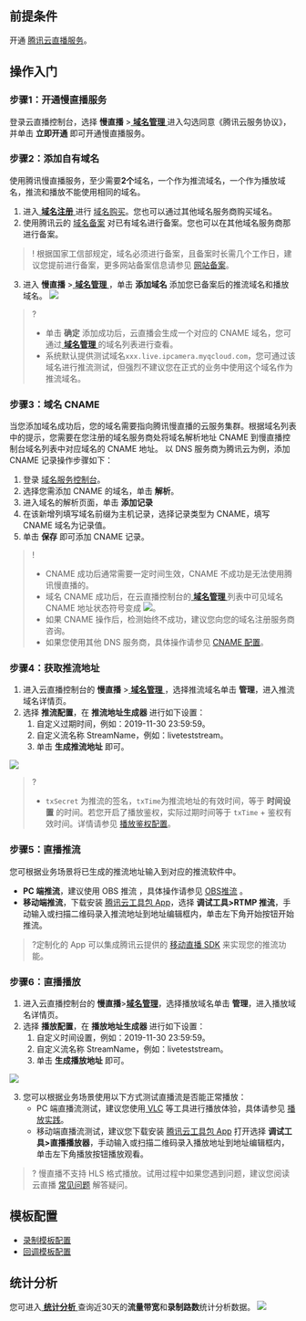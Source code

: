 ## 前提条件  
开通 [腾讯云直播服务](https://cloud.tencent.com/product/lvb)。
## 操作入门
### 步骤1：开通慢直播服务
登录云直播控制台，选择 **慢直播** >[ **域名管理** ](https://console.cloud.tencent.com/live/slowlive/domainmanage) 进入勾选同意《腾讯云服务协议》，并单击 **立即开通** 即可开通慢直播服务。
 
### 步骤2：添加自有域名
使用腾讯慢直播服务，至少需要**2个**域名，一个作为推流域名，一个作为播放域名，推流和播放不能使用相同的域名。

1. 进入[ **域名注册** ](https://cloud.tencent.com/document/product/242/9595) 进行 [域名购买](https://buy.cloud.tencent.com/domain?from=console)。您也可以通过其他域名服务商购买域名。
2. 使用腾讯云的 [域名备案](https://cloud.tencent.com/product/ba) 对已有域名进行备案。您也可以在其他域名服务商那进行备案。
>!  根据国家工信部规定，域名必须进行备案，且备案时长需几个工作日，建议您提前进行备案，更多网站备案信息请参见 [网站备案](https://cloud.tencent.com/document/product/243)。
3. 进入 **慢直播** >[ **域名管理** ](https://console.cloud.tencent.com/live/slowlive/domainmanage)，单击 **添加域名** 添加您已备案后的推流域名和播放域名。
![](https://main.qcloudimg.com/raw/5b9d13790cdaffd8a27f0f1371b57b33.png)
>?
>- 单击 **确定** 添加成功后，云直播会生成一个对应的 CNAME 域名，您可通过[ **域名管理** ](https://console.cloud.tencent.com/live/slowlive/domainmanage)的域名列表进行查看。
>- 系统默认提供测试域名`xxx.live.ipcamera.myqcloud.com`，您可通过该域名进行推流测试，但强烈不建议您在正式的业务中使用这个域名作为推流域名。
 
### 步骤3：域名 CNAME
当您添加域名成功后，您的域名需要指向腾讯慢直播的云服务集群。根据域名列表中的提示，您需要在您注册的域名服务商处将域名解析地址 CNAME 到慢直播控制台域名列表中对应域名的 CNAME 地址。
以 DNS 服务商为腾讯云为例，添加 CNAME 记录操作步骤如下：
1. 登录 [域名服务控制台](https://console.cloud.tencent.com/domain)。
2. 选择您需添加 CNAME 的域名，单击 **解析**。
2. 进入域名的解析页面，单击 **添加记录** 
3. 在该新增列填写域名前缀为主机记录，选择记录类型为 CNAME，填写 CNAME 域名为记录值。
4. 单击 **保存** 即可添加 CNAME 记录。

>!
>- CNAME 成功后通常需要一定时间生效，CNAME 不成功是无法使用腾讯慢直播的。
>- 域名 CNAME 成功后，在云直播控制台的[ **域名管理** ](https://console.cloud.tencent.com/live/slowlive/domainmanage)列表中可见域名 CNAME 地址状态符号变成 ![](https://main.qcloudimg.com/raw/0fc346399ae095d69113d4944e511a20.png)。
>- 如果 CNAME 操作后，检测始终不成功，建议您向您的域名注册服务商咨询。
>- 如果您使用其他 DNS 服务商，具体操作请参见 [CNAME 配置](https://cloud.tencent.com/document/product/267/19908)。

### 步骤4：获取推流地址
1. 进入云直播控制台的 **慢直播** >[ **域名管理** ](https://console.cloud.tencent.com/live/slowlive/domainmanage)，选择推流域名单击 **管理**，进入推流域名详情页。
2. 选择 **推流配置**，在 **推流地址生成器** 进行如下设置：
     1. 自定义过期时间，例如：2019-11-30 23:59:59。
     2. 自定义流名称 StreamName，例如：liveteststream。
     3. 单击 **生成推流地址** 即可。 

![](https://main.qcloudimg.com/raw/f6d3ceace4a386a02f4be099b5c7bbe4.png)
>? 
>- `txSecret` 为推流的签名，`txTime`为推流地址的有效时间，等于 **时间设置** 的时间。若您开启了播放鉴权，实际过期时间等于 `txTime` + 鉴权有效时间。详情请参见 [播放鉴权配置]( https://cloud.tencent.com/document/product/267/32463#.E9.85.8D.E7.BD.AE.E6.A1.88.E4.BE.8B)。

 
### 步骤5：直播推流
您可根据业务场景将已生成的推流地址输入到对应的推流软件中。
- **PC 端推流**，建议使用 OBS 推流 ，具体操作请参见 [OBS推流](https://cloud.tencent.com/document/product/267/32726) 。
- **移动端推流**，下载安装 [腾讯云工具包 App](https://cloud.tencent.com/document/product/454/6555#rtmpdemo)，选择 **调试工具>RTMP 推流**，手动输入或扫描二维码录入推流地址到地址编辑框内，单击左下角开始按钮开始推流。
>?定制化的 App 可以集成腾讯云提供的 [移动直播 SDK](https://cloud.tencent.com/document/product/454) 来实现您的推流功能。

### 步骤6：直播播放
1. 进入云直播控制台的 **慢直播**>[**域名管理**](https://console.cloud.tencent.com/live/slowlive/domainmanage)，选择播放域名单击 **管理**，进入播放域名详情页。
2. 选择 **播放配置**，在 **播放地址生成器** 进行如下设置：
     1. 自定义时间设置，例如：2019-11-30 23:59:59。
     2. 自定义流名称 StreamName，例如：liveteststream。
     3. 单击 **生成播放地址** 即可。 

![](https://main.qcloudimg.com/raw/bd5d20bb08288e982f31dd9d6ebc1b6e.png)

3.  您可以根据业务场景使用以下方式测试直播流是否能正常播放：
     - PC 端直播流测试，建议您使用[ VLC](https://cloud.tencent.com/document/product/267/32727) 等工具进行播放体验，具体请参见 [播放实践](https://cloud.tencent.com/document/product/267/32733#.E7.9B.B4.E6.92.AD.E6.92.AD.E6.94.BE)。
     - 移动端直播流测试，建议您下载安装 [腾讯云工具包 App](https://cloud.tencent.com/document/product/454/6555#rtmpdemo) 打开选择 **调试工具>直播播放器**，手动输入或扫描二维码录入播放地址到地址编辑框内，单击左下角播放按钮播放观看。
>? 慢直播不支持 HLS 格式播放。试用过程中如果您遇到问题，建议您阅读云直播 [常见问题](https://cloud.tencent.com/document/product/267/7968) 解答疑问。


## 模板配置
- [录制模板配置](https://cloud.tencent.com/document/product/267/20384)
- [回调模板配置](https://cloud.tencent.com/document/product/267/20388)

## 统计分析
您可进入[ **统计分析** ](https://console.cloud.tencent.com/live/slowlive/statistics)查询近30天的**流量带宽**和**录制路数**统计分析数据。
![](https://main.qcloudimg.com/raw/72af3753a5c3a71546a3e66683ef77e0.png)








